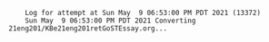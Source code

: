         Log for attempt at Sun May  9 06:53:00 PM PDT 2021 (13372)
        Sun May  9 06:53:00 PM PDT 2021 Converting 21eng201/KBe21eng201retGoSTEssay.org...

